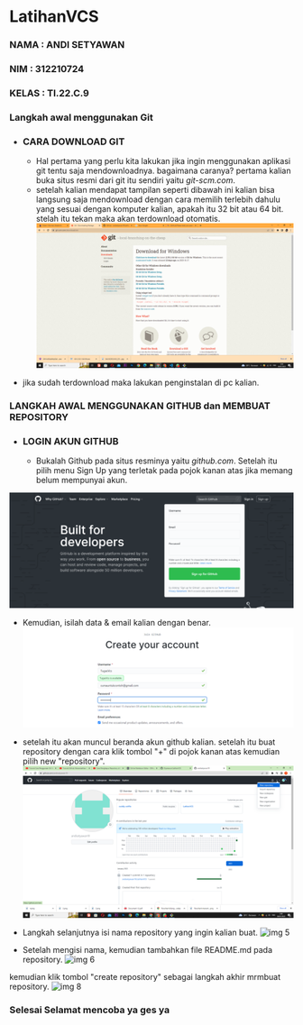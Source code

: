# LatihanVCS
### NAMA    : ANDI SETYAWAN
### NIM     : 312210724
### KELAS   : TI.22.C.9


### Langkah awal menggunakan Git

* ### CARA DOWNLOAD GIT
    - Hal pertama yang perlu kita lakukan jika ingin menggunakan aplikasi git tentu saja mendownloadnya. bagaimana caranya? pertama kalian buka situs resmi dari git itu sendiri yaitu *git-scm.com*.
    - setelah kalian mendapat tampilan seperti dibawah ini kalian bisa langsung saja mendownload dengan cara memilih terlebih dahulu yang sesuai dengan komputer kalian, apakah itu 32 bit atau 64 bit. stelah itu tekan maka akan terdownload otomatis.
![img 1](screenshot/1.png) 

- jika sudah terdownload maka lakukan penginstalan di pc kalian.
### LANGKAH AWAL MENGGUNAKAN GITHUB dan MEMBUAT REPOSITORY

* ### LOGIN AKUN GITHUB
  - Bukalah Github pada situs resminya yaitu *github.com*. Setelah itu pilih menu Sign Up yang terletak pada pojok kanan atas jika memang belum mempunyai akun.

![img 2](screenshot/2.png)  

 - Kemudian, isilah data & email kalian dengan benar.
 ![img 3](screenshot/3.png)

 - setelah itu akan muncul beranda akun github kalian. setelah itu buat repository dengan cara klik tombol "+" di pojok kanan atas kemudian pilih new "repository".
 ![img 4](screenshot/5.png)

 - Langkah selanjutnya isi nama repository yang ingin kalian buat.
 ![img 5](screenshot/6)

 - Setelah mengisi nama, kemudian tambahkan file README.md pada repository.
 ![img 6](screenshot/7)

 kemudian klik tombol "create repository" sebagai langkah akhir mrmbuat repository.
 ![img 8](screenshot/8)

 ### Selesai Selamat mencoba ya ges ya



















[def]: screenshot/3.png